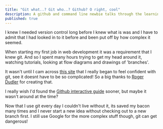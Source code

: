 ```yaml
---
title: "Git what..? Git who..? Github? O right, cool"
description: A github and command line newbie talks through the learning curve and how its benefitted my work.
published: true
---
```


I knew I needed version control long before I knew what is was and I have to admit that I had looked in to it before and been put off by how complex it seemed.

When starting my first job in web development it was a requirement that I knew git. And so I spent many hours trying to get my head around it, watching tutorials, looking at flow diagrams and drawings of 'branches'.

It wasn't until I cam across [this site](http://rogerdudler.github.io/git-guide/) that I really began to feel confident with git, see it doesnt have to be so complicated!
So a big thanks to [Roger Dudler](https://twitter.com/rogerdudler) for creating that.

I really wish I'd found the [Github interactive guide](https://try.github.io/levels/1/challenges/1) sooner, but maybe it wasn't around at the time?

Now that I use git every day I couldn't live without it, its saved my bacon many times and I never start a new idea without checking out to a new branch first. I still use Google for the more complex stuff though, git can get dangerous!
